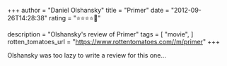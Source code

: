 +++
author = "Daniel Olshansky"
title = "Primer"
date = "2012-09-26T14:28:38"
rating = "⭐⭐⭐⭐🌟"

description = "Olshansky's review of Primer"
tags = [
    "movie",
]
rotten_tomatoes_url = "https://www.rottentomatoes.com//m/primer"
+++

Olshansky was too lazy to write a review for this one...
